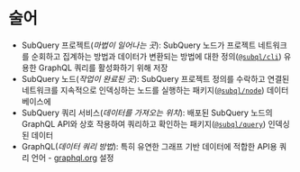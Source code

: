 # 술어

- SubQuery 프로젝트(*마법이 일어나는 곳*): SubQuery 노드가 프로젝트 네트워크를 순회하고 집계하는 방법과 데이터가 변환되는 방법에 대한 정의([`@subql/cli`](https://www.npmjs.com/package/@subql/cli)) 유용한 GraphQL 쿼리를 활성화하기 위해 저장
- SubQuery 노드(*작업이 완료된 곳*): SubQuery 프로젝트 정의를 수락하고 연결된 네트워크를 지속적으로 인덱싱하는 노드를 실행하는 패키지([`@subql/node`](https://www.npmjs.com/package/@subql/node)) 데이터베이스에
- SubQuery 쿼리 서비스(*데이터를 가져오는 위치*): 배포된 SubQuery 노드의 GraphQL API와 상호 작용하여 쿼리하고 확인하는 패키지([`@subql/query`](https://www.npmjs.com/package/@subql/query)) 인덱싱된 데이터
- GraphQL(*데이터 쿼리 방법*): 특히 유연한 그래프 기반 데이터에 적합한 API용 쿼리 언어 - [graphql.org](https://graphql.org/learn/) 설정